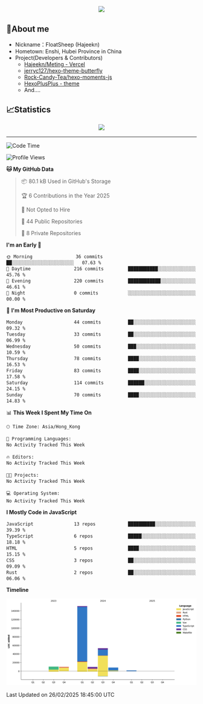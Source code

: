 <p align="center">
   <a href="https://git.io/typing-svg"><img src="https://readme-typing-svg.demolab.com?font=Fira+Code&pause=1000&color=F7DD11&center=true&vCenter=true&width=435&lines=Floating+in+the+clouds~;I'm+glad+to+meet+you+again" /></a>
</p>

## 🥱About me

- Nickname：FloatSheep (Hajeekn)
- Hometown: Enshi, Hubei Province in China
- Project(Developers & Contributors)
   - [Hajeekn/Meting - Vercel](https://github.com/hajeekn/vercel-meting)
   - [jerryc127/hexo-theme-butterfly](https://github.com/jerryc127/hexo-theme-butterfly)
   - [Rock-Candy-Tea/hexo-moments-js](https://github.com/Rock-Candy-Tea/hexo-moments-js)
   - [HexoPlusPlus - theme](https://github.com/HexoPlusPlus/HexoPlusPlus)
   - And....


## 📈Statistics

<div align="center">
<img src="https://github-readme-stats-git-masterrstaa-rickstaa.vercel.app/api?username=FloatSheep" />
</div>

---

<!--START_SECTION:waka-->
![Code Time](http://img.shields.io/badge/Code%20Time-314%20hrs%2022%20mins-blue)

![Profile Views](http://img.shields.io/badge/Profile%20Views-0-blue)

**🐱 My GitHub Data** 

> 📦 80.1 kB Used in GitHub's Storage 
 > 
> 🏆 6 Contributions in the Year 2025
 > 
> 🚫 Not Opted to Hire
 > 
> 📜 44 Public Repositories 
 > 
> 🔑 8 Private Repositories 
 > 
**I'm an Early 🐤** 

```text
🌞 Morning                36 commits          ██░░░░░░░░░░░░░░░░░░░░░░░   07.63 % 
🌆 Daytime                216 commits         ███████████░░░░░░░░░░░░░░   45.76 % 
🌃 Evening                220 commits         ████████████░░░░░░░░░░░░░   46.61 % 
🌙 Night                  0 commits           ░░░░░░░░░░░░░░░░░░░░░░░░░   00.00 % 
```
📅 **I'm Most Productive on Saturday** 

```text
Monday                   44 commits          ██░░░░░░░░░░░░░░░░░░░░░░░   09.32 % 
Tuesday                  33 commits          ██░░░░░░░░░░░░░░░░░░░░░░░   06.99 % 
Wednesday                50 commits          ███░░░░░░░░░░░░░░░░░░░░░░   10.59 % 
Thursday                 78 commits          ████░░░░░░░░░░░░░░░░░░░░░   16.53 % 
Friday                   83 commits          ████░░░░░░░░░░░░░░░░░░░░░   17.58 % 
Saturday                 114 commits         ██████░░░░░░░░░░░░░░░░░░░   24.15 % 
Sunday                   70 commits          ████░░░░░░░░░░░░░░░░░░░░░   14.83 % 
```


📊 **This Week I Spent My Time On** 

```text
🕑︎ Time Zone: Asia/Hong_Kong

💬 Programming Languages: 
No Activity Tracked This Week

🔥 Editors: 
No Activity Tracked This Week

🐱‍💻 Projects: 
No Activity Tracked This Week

💻 Operating System: 
No Activity Tracked This Week
```

**I Mostly Code in JavaScript** 

```text
JavaScript               13 repos            ██████████░░░░░░░░░░░░░░░   39.39 % 
TypeScript               6 repos             █████░░░░░░░░░░░░░░░░░░░░   18.18 % 
HTML                     5 repos             ████░░░░░░░░░░░░░░░░░░░░░   15.15 % 
CSS                      3 repos             ██░░░░░░░░░░░░░░░░░░░░░░░   09.09 % 
Rust                     2 repos             ██░░░░░░░░░░░░░░░░░░░░░░░   06.06 % 
```



**Timeline**

![Lines of Code chart](https://raw.githubusercontent.com/FloatSheep/FloatSheep/main/assets/bar_graph.png)


 Last Updated on 26/02/2025 18:45:00 UTC
<!--END_SECTION:waka-->

